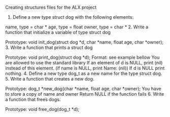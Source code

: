 Creating structures files for the ALX project
1. Define a new type struct dog with the following elements:

name, type = char *
age, type = float
owner, type = char *
2. Write a function that initialize a variable of type struct dog

Prototype: void init_dog(struct dog *d, char *name, float age, char *owner);
3. Write a function that prints a struct dog

Prototype: void print_dog(struct dog *d);
Format: see example bellow
You are allowed to use the standard library
If an element of d is NULL, print (nil) instead of this element. (if name is NULL, print Name: (nil))
If d is NULL print nothing.
4. Define a new type dog_t as a new name for the type struct dog.
5. Write a function that creates a new dog.

Prototype: dog_t *new_dog(char *name, float age, char *owner);
You have to store a copy of name and owner
Return NULL if the function fails
6. Write a function that frees dogs.

Prototype: void free_dog(dog_t *d);

